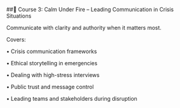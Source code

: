##🚨 Course 3: Calm Under Fire – Leading Communication in Crisis Situations

Communicate with clarity and authority when it matters most.

Covers:

•	Crisis communication frameworks

•	Ethical storytelling in emergencies

•	Dealing with high-stress interviews

•	Public trust and message control

•	Leading teams and stakeholders during disruption
